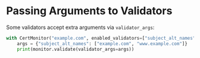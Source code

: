 # Passing Arguments to Validators

Some validators accept extra arguments via `validator_args`:

```python
with CertMonitor("example.com", enabled_validators=["subject_alt_names"]) as monitor:
    args = {"subject_alt_names": ["example.com", "www.example.com"]}
    print(monitor.validate(validator_args=args))
```
